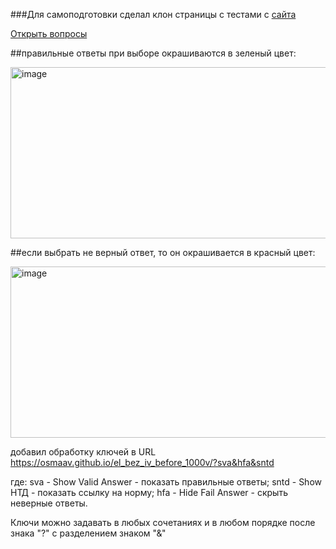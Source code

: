 ###Для самоподготовки сделал клон страницы с тестами с [сайта](https://prombez24.com/tests/210/)

[Открыть вопросы](https://osmaav.github.io/el_bez_iv_before_1000v/) 

##правильные ответы при выборе окрашиваются в зеленый цвет:

<img width="1528" height="274" alt="image" src="https://github.com/user-attachments/assets/3d40f755-65a4-453f-b341-6cee9d670fb7" />

##если выбрать не верный ответ, то он окрашивается в красный цвет:

<img width="1528" height="274" alt="image" src="https://github.com/user-attachments/assets/1f34360a-c2c0-49ea-bfbb-a6c4da68eba8" />

добавил обработку ключей в URL
https://osmaav.github.io/el_bez_iv_before_1000v/?sva&hfa&sntd

где:
sva - Show Valid Answer - показать правильные ответы;
sntd - Show НТД - показать ссылку на норму; 
hfa - Hide Fail Answer - скрыть неверные ответы. 

Ключи можно задавать в любых сочетаниях и в любом порядке после знака "?" с разделением знаком "&"
